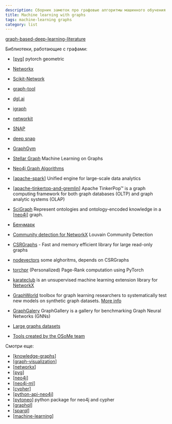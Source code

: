 ```yaml
---
description: Сборник заметок про графовые алгоритмы машинного обучения
title: Machine learning with graphs
tags: machine-learning graphs
category: list
---
```

[graph-based-deep-learning-literature](https://github.com/naganandy/graph-based-deep-learning-literature)

Библиотеки, работающие с графами:

- [[pyg]] pytorch geometric
- [Networkx](https://networkx.org/)
- [Scikit-Network](https://scikit-network.readthedocs.io/en/latest/index.html#)
- [graph-tool](https://graph-tool.skewed.de/)
- [dgl.ai](https://www.dgl.ai/)
- [igraph](https://igraph.org/)
- [networkit](https://networkit.github.io/)
- [SNAP](https://snap.stanford.edu/snap/)
- [deep snap](https://snap.stanford.edu/deepsnap/)
- [GraphGym](https://github.com/snap-stanford/GraphGym)
- [Stellar Graph](https://stellargraph.readthedocs.io/en/stable/index.html#) Machine Learning on Graphs
- [Neo4j Graph Algorithms](https://neo4j.com/developer/graph-data-science/graph-algorithms/)
- [[apache-spark]] Unified engine for large-scale data analytics
- [[apache-tinkertop-and-gremlin]] Apache TinkerPop™ is a graph computing framework for both graph databases (OLTP) and graph analytic systems (OLAP)
- [SciGraph](https://github.com/SciGraph/SciGraph) Represent ontologies and ontology-encoded knowledge in a [[neo4j]] graph.

- [Бенчмарк](https://www.timlrx.com/blog/benchmark-of-popular-graph-network-packages-v2)
- [Community detection for NetworkX](https://python-louvain.readthedocs.io/en/latest/index.html) Louvain Community Detection
- [CSRGraphs](https://github.com/VHRanger/CSRGraph) - Fast and memory efficient library for large read-only graphs
- [nodevectors](https://github.com/VHRanger/nodevectors) some alghoritms, depends on CSRGraphs
- [torchpr](https://github.com/mberr/torch-ppr) (Personalized) Page-Rank computation using PyTorch
- [karateclub](https://github.com/benedekrozemberczki/KarateClub) is an unsupervised machine learning extension library for [NetworkX](https://networkx.org/)
- [GraphWorld](https://github.com/google-research/graphworld) toolbox for graph learning researchers to systematically test new models on synthetic graph datasets. [More info](https://ai.googleblog.com/2022/05/graphworld-advances-in-graph.html)
- [GraphGalery](https://github.com/EdisonLeeeee/GraphGallery) GraphGallery is a gallery for benchmarking Graph Neural Networks (GNNs)
- [Large graphs datasets](https://law.di.unimi.it/datasets.php)

- [Tools created by the OSoMe team](https://osome.iu.edu/tools)

Смотри еще:

- [[knowledge-graphs]]
- [[graph-visualization]]
- [[networkx]]
- [[pyg]]
- [[neo4j]]
- [[neo4j-ml]]
- [[cypher]]
- [[python-api-neo4j]]
- [[pytoneo]] python package for neo4j and cypher
- [[graphql]]
- [[sparql]]
- [[machine-learning]]

[//begin]: # "Autogenerated link references for markdown compatibility"
[pyg]: ../notes/pyg "Pytorch geometric"
[apache-spark]: ../notes/apache-spark "Unified engine for large-scale data analytics"
[apache-tinkertop-and-gremlin]: ../notes/apache-tinkertop-and-gremlin "Apache TinkerPop and Gremlin"
[neo4j]: ../notes/neo4j "Neo4j graph data base"
[knowledge-graphs]: knowledge-graphs "Knowledge graphs"
[graph-visualization]: ../notes/graph-visualization "Graph visualization"
[networkx]: ../notes/networkx "Networkx"
[pyg]: ../notes/pyg "Pytorch geometric"
[neo4j]: ../notes/neo4j "Neo4j graph data base"
[neo4j-ml]: ../notes/neo4j-ml "Machine learning in Neo4j"
[cypher]: ../notes/cypher "Cypher query language"
[python-api-neo4j]: ../notes/python-api-neo4j "Python api for neo4j"
[pytoneo]: ../notes/pytoneo "pytoneo client library and toolkit for working with neo4j"
[graphql]: ../notes/graphql "Язфк и система организации АПИ GraphQL"
[sparql]: ../notes/sparql "SPARQL"
[machine-learning]: machine-learning "Алгоритмы машинного обучения"
[//end]: # "Autogenerated link references"
[//begin]: # "Autogenerated link references for markdown compatibility"
[pyg]: ../notes/pyg "Pytorch geometric"
[apache-spark]: ../notes/apache-spark "Unified engine for large-scale data analytics"
[apache-tinkertop-and-gremlin]: ../notes/apache-tinkertop-and-gremlin "Apache TinkerPop and Gremlin"
[neo4j]: ../notes/neo4j "Neo4j graph data base"
[knowledge-graphs]: knowledge-graphs "Knowledge graphs"
[graph-visualization]: ../notes/graph-visualization "Graph visualization"
[networkx]: ../notes/networkx "Networkx"
[pyg]: ../notes/pyg "Pytorch geometric"
[neo4j]: ../notes/neo4j "Neo4j graph data base"
[neo4j-ml]: ../notes/neo4j-ml "Machine learning in Neo4j"
[cypher]: ../notes/cypher "Cypher query language"
[python-api-neo4j]: ../notes/python-api-neo4j "Python api for neo4j"
[pytoneo]: ../notes/pytoneo "pytoneo client library and toolkit for working with neo4j"
[graphql]: ../notes/graphql "Язфк и система организации АПИ GraphQL"
[sparql]: ../notes/sparql "SPARQL"
[machine-learning]: machine-learning "Алгоритмы машинного обучения"
[//end]: # "Autogenerated link references"